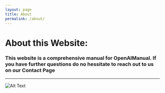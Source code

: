 ```yaml
---
layout: page
title: About
permalink: /about/
---
```


# **About this Website**:

### This website is a comprehensive manual for OpenAIManual. If you have further questions do no hessitate to reach out to us on our Contact Page

---


![Alt Text](https://encrypted-tbn0.gstatic.com/images?q=tbn:ANd9GcREtAuO6KrBV26IxZ67PkRXwkVkXl1GO4rakg&s)
